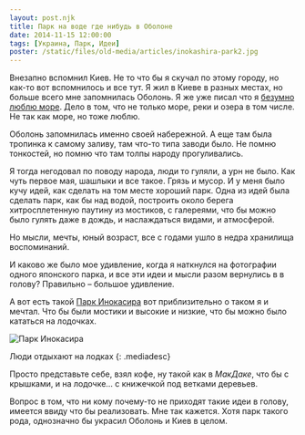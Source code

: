 ```yaml
---
layout: post.njk
title: Парк на воде где нибудь в Оболоне
date: 2014-11-15 12:00:00
tags: [Украина, Парк, Идеи]
poster: /static/files/old-media/articles/inokashira-park2.jpg
---
```


Внезапно вспомнил Киев. Не то что бы я скучал по этому городу, но как-то вот вспомнилось и все тут. Я жил в Киеве в разных местах, но больше всего мне запомнилась Оболонь. Я же уже писал что я [безумно люблю море](/blog/ya-bezumno-lyublyu-more/). Дело в том, что не только море, реки и озера в том числе. Не так как море, но тоже люблю.

Оболонь запомнилась именно своей набережной. А еще там была тропинка к самому заливу, там что-то типа заводи было. Не помню тонкостей, но помню что там толпы народу прогуливались.

Я тогда негодовал по поводу народа, люди то гуляли, а урн не было. Как чуть первое мая, шашлыки и все такое. Грязь и мусор. И у меня было кучу идей, как сделать на том месте хороший парк. Одна из идей была сделать парк, как бы над водой, построить около берега хитросплетенную паутину из мостиков, с галереями, что бы можно было гулять даже в дождь, и наслаждаться видами, и атмосферой.

Но мысли, мечты, юный возраст, все с годами ушло в недра хранилища воспоминаний.

И каково же было мое удивление, когда я наткнулся на фотографии одного японского парка, и все эти идеи и мысли разом вернулись в  в голову? Правильно – большое удивление.

А вот есть такой [Парк Инокасира](https://ru.wikipedia.org/wiki/%D0%9F%D0%B0%D1%80%D0%BA_%D0%98%D0%BD%D0%BE%D0%BA%D0%B0%D1%81%D0%B8%D1%80%D0%B0) вот приблизительно о таком я и мечтал. Что бы были мостики и высокие и низкие, что бы можно было кататься на лодочках.

![Парк Инокасира](/static/files/old-media/articles/inokashira-park1.jpg)

Люди отдыхают на лодках
{: .mediadesc}

Просто представьте себе, взял кофе, ну такой как в *МакДаке*, что бы с крышками, и на лодочке… с книжечкой под ветками деревьев.

Вопрос в том, что ни кому почему-то не приходят такие идеи в голову, имеется ввиду что бы реализовать. Мне так кажется. Хотя парк такого рода, однозначно бы украсил Оболонь и Киев в целом.
